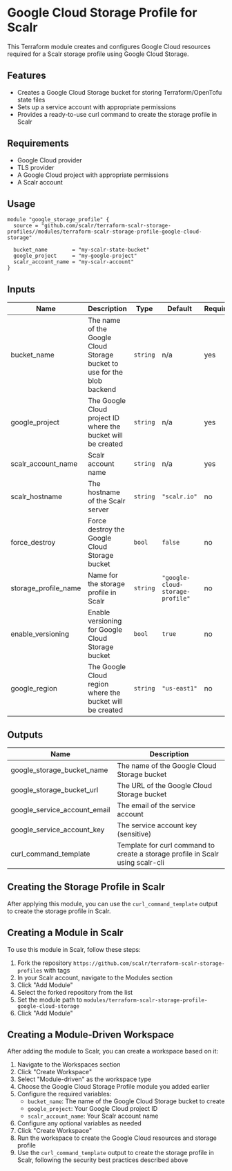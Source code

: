 # Google Cloud Storage Profile for Scalr

This Terraform module creates and configures Google Cloud resources required for a Scalr storage profile using Google Cloud Storage.

## Features

- Creates a Google Cloud Storage bucket for storing Terraform/OpenTofu state files
- Sets up a service account with appropriate permissions
- Provides a ready-to-use curl command to create the storage profile in Scalr

## Requirements

- Google Cloud provider
- TLS provider
- A Google Cloud project with appropriate permissions
- A Scalr account

## Usage

```hcl
module "google_storage_profile" {
  source = "github.com/scalr/terraform-scalr-storage-profiles//modules/terraform-scalr-storage-profile-google-cloud-storage"

  bucket_name        = "my-scalr-state-bucket"
  google_project     = "my-google-project"
  scalr_account_name = "my-scalr-account"
}
```

## Inputs

| Name                 | Description                                                                                                                                                                  | Type     | Default                          | Required |
|----------------------|------------------------------------------------------------------------------------------------------------------------------------------------------------------------------|----------|----------------------------------|----------|
| bucket_name          | The name of the Google Cloud Storage bucket to use for the blob backend                                                                                                      | `string` | n/a                              | yes      |
| google_project       | The Google Cloud project ID where the bucket will be created                                                                                                                 | `string` | n/a                              | yes      |
| scalr_account_name   | Scalr account name                                                                                                                                                           | `string` | n/a                              | yes      |
| scalr_hostname       | The hostname of the Scalr server                                                                                                                                             | `string` | `"scalr.io"`                     | no       |
| force_destroy        | Force destroy the Google Cloud Storage bucket                                                                                                                                | `bool`   | `false`                          | no       |
| storage_profile_name | Name for the storage profile in Scalr                                                                                                                                        | `string` | `"google-cloud-storage-profile"` | no       |
| enable_versioning    | Enable versioning for Google Cloud Storage bucket                                                                                                                            | `bool`   | `true`                           | no       |
| google_region        | The Google Cloud region where the bucket will be created                                                                                                                     | `string` | `"us-east1"`                     | no       |

## Outputs

| Name                         | Description                                                                    |
|------------------------------|--------------------------------------------------------------------------------|
| google_storage_bucket_name   | The name of the Google Cloud Storage bucket                                    |
| google_storage_bucket_url    | The URL of the Google Cloud Storage bucket                                     |
| google_service_account_email | The email of the service account                                               |
| google_service_account_key   | The service account key (sensitive)                                            |
| curl_command_template        | Template for curl command to create a storage profile in Scalr using scalr-cli |

## Creating the Storage Profile in Scalr

After applying this module, you can use the `curl_command_template` output to create the storage profile in Scalr.

## Creating a Module in Scalr

To use this module in Scalr, follow these steps:
1. Fork the repository `https://github.com/scalr/terraform-scalr-storage-profiles` with tags
2. In your Scalr account, navigate to the Modules section
3. Click "Add Module"
4. Select the forked repository from the list
5. Set the module path to `modules/terraform-scalr-storage-profile-google-cloud-storage`
6. Click "Add Module"

## Creating a Module-Driven Workspace

After adding the module to Scalr, you can create a workspace based on it:

1. Navigate to the Workspaces section
2. Click "Create Workspace"
3. Select "Module-driven" as the workspace type
4. Choose the Google Cloud Storage Profile module you added earlier
5. Configure the required variables:
   - `bucket_name`: The name of the Google Cloud Storage bucket to create
   - `google_project`: Your Google Cloud project ID
   - `scalr_account_name`: Your Scalr account name
6. Configure any optional variables as needed
7. Click "Create Workspace"
8. Run the workspace to create the Google Cloud resources and storage profile
9. Use the `curl_command_template` output to create the storage profile in Scalr, following the security best practices described above
